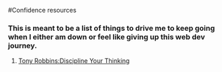 #Confidence resources
### This is meant to be a list of things to drive me to keep going when I either am down or feel like giving up this web dev journey.


1. [Tony Robbins:Discipline Your Thinking](https://www.youtube.com/watch?v=fv_IWRjTzFg)
